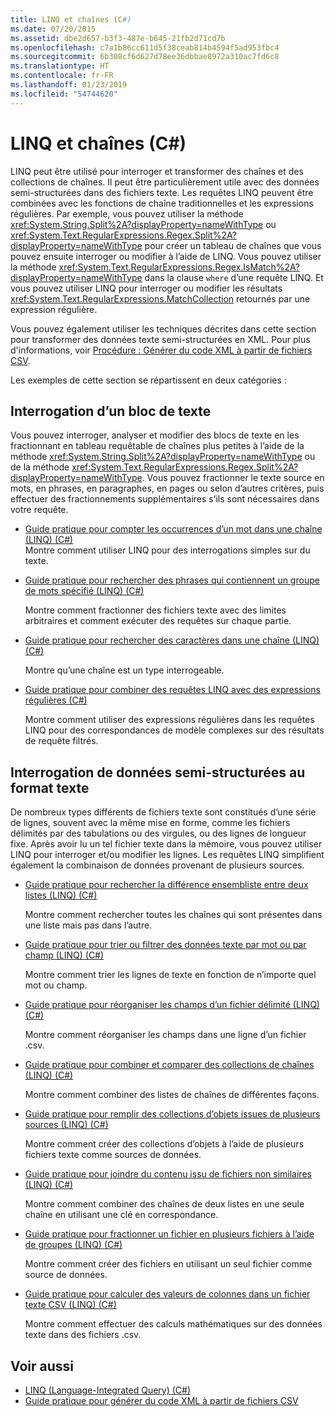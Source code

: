 ```yaml
---
title: LINQ et chaînes (C#)
ms.date: 07/20/2015
ms.assetid: dbe2d657-b3f3-487e-b645-21fb2d71cd7b
ms.openlocfilehash: c7a1b86cc611d5f38ceab814b4594f5ad953fbc4
ms.sourcegitcommit: 6b308cf6d627d78ee36dbbae8972a310ac7fd6c8
ms.translationtype: HT
ms.contentlocale: fr-FR
ms.lasthandoff: 01/23/2019
ms.locfileid: "54744620"
---
```

# <a name="linq-and-strings-c"></a>LINQ et chaînes (C#)

LINQ peut être utilisé pour interroger et transformer des chaînes et des collections de chaînes. Il peut être particulièrement utile avec des données semi-structurées dans des fichiers texte. Les requêtes LINQ peuvent être combinées avec les fonctions de chaîne traditionnelles et les expressions régulières. Par exemple, vous pouvez utiliser la méthode <xref:System.String.Split%2A?displayProperty=nameWithType> ou <xref:System.Text.RegularExpressions.Regex.Split%2A?displayProperty=nameWithType> pour créer un tableau de chaînes que vous pouvez ensuite interroger ou modifier à l’aide de LINQ. Vous pouvez utiliser la méthode <xref:System.Text.RegularExpressions.Regex.IsMatch%2A?displayProperty=nameWithType> dans la clause `where` d’une requête LINQ. Et vous pouvez utiliser LINQ pour interroger ou modifier les résultats <xref:System.Text.RegularExpressions.MatchCollection> retournés par une expression régulière.

Vous pouvez également utiliser les techniques décrites dans cette section pour transformer des données texte semi-structurées en XML. Pour plus d'informations, voir [Procédure : Générer du code XML à partir de fichiers CSV](how-to-generate-xml-from-csv-files.md).

Les exemples de cette section se répartissent en deux catégories :

## <a name="querying-a-block-of-text"></a>Interrogation d’un bloc de texte

Vous pouvez interroger, analyser et modifier des blocs de texte en les fractionnant en tableau requêtable de chaînes plus petites à l’aide de la méthode <xref:System.String.Split%2A?displayProperty=nameWithType> ou de la méthode <xref:System.Text.RegularExpressions.Regex.Split%2A?displayProperty=nameWithType>. Vous pouvez fractionner le texte source en mots, en phrases, en paragraphes, en pages ou selon d’autres critères, puis effectuer des fractionnements supplémentaires s’ils sont nécessaires dans votre requête.

- [Guide pratique pour compter les occurrences d’un mot dans une chaîne (LINQ) (C#)](how-to-count-occurrences-of-a-word-in-a-string-linq.md)  
  Montre comment utiliser LINQ pour des interrogations simples sur du texte.

- [Guide pratique pour rechercher des phrases qui contiennent un groupe de mots spécifié (LINQ) (C#)](how-to-query-for-sentences-that-contain-a-specified-set-of-words-linq.md)

  Montre comment fractionner des fichiers texte avec des limites arbitraires et comment exécuter des requêtes sur chaque partie.

- [Guide pratique pour rechercher des caractères dans une chaîne (LINQ) (C#)](how-to-query-for-characters-in-a-string-linq.md)

  Montre qu’une chaîne est un type interrogeable.

- [Guide pratique pour combiner des requêtes LINQ avec des expressions régulières (C#)](how-to-combine-linq-queries-with-regular-expressions.md)

  Montre comment utiliser des expressions régulières dans les requêtes LINQ pour des correspondances de modèle complexes sur des résultats de requête filtrés.

## <a name="querying-semi-structured-data-in-text-format"></a>Interrogation de données semi-structurées au format texte

De nombreux types différents de fichiers texte sont constitués d’une série de lignes, souvent avec la même mise en forme, comme les fichiers délimités par des tabulations ou des virgules, ou des lignes de longueur fixe. Après avoir lu un tel fichier texte dans la mémoire, vous pouvez utiliser LINQ pour interroger et/ou modifier les lignes. Les requêtes LINQ simplifient également la combinaison de données provenant de plusieurs sources.

- [Guide pratique pour rechercher la différence ensembliste entre deux listes (LINQ) (C#)](how-to-find-the-set-difference-between-two-lists-linq.md)

  Montre comment rechercher toutes les chaînes qui sont présentes dans une liste mais pas dans l’autre.

- [Guide pratique pour trier ou filtrer des données texte par mot ou par champ (LINQ) (C#)](how-to-sort-or-filter-text-data-by-any-word-or-field-linq.md)

  Montre comment trier les lignes de texte en fonction de n’importe quel mot ou champ.

- [Guide pratique pour réorganiser les champs d’un fichier délimité (LINQ) (C#)](how-to-reorder-the-fields-of-a-delimited-file-linq.md)

  Montre comment réorganiser les champs dans une ligne d’un fichier .csv.

- [Guide pratique pour combiner et comparer des collections de chaînes (LINQ) (C#)](how-to-combine-and-compare-string-collections-linq.md)

  Montre comment combiner des listes de chaînes de différentes façons.

- [Guide pratique pour remplir des collections d’objets issues de plusieurs sources (LINQ) (C#)](how-to-populate-object-collections-from-multiple-sources-linq.md)

  Montre comment créer des collections d’objets à l’aide de plusieurs fichiers texte comme sources de données.

- [Guide pratique pour joindre du contenu issu de fichiers non similaires (LINQ) (C#)](how-to-join-content-from-dissimilar-files-linq.md)
  
  Montre comment combiner des chaînes de deux listes en une seule chaîne en utilisant une clé en correspondance.

- [Guide pratique pour fractionner un fichier en plusieurs fichiers à l’aide de groupes (LINQ) (C#)](how-to-split-a-file-into-many-files-by-using-groups-linq.md)
  
  Montre comment créer des fichiers en utilisant un seul fichier comme source de données.

- [Guide pratique pour calculer des valeurs de colonnes dans un fichier texte CSV (LINQ) (C#)](how-to-compute-column-values-in-a-csv-text-file-linq.md)
  
  Montre comment effectuer des calculs mathématiques sur des données texte dans des fichiers .csv.

## <a name="see-also"></a>Voir aussi

- [LINQ (Language-Integrated Query) (C#)](index.md)
- [Guide pratique pour générer du code XML à partir de fichiers CSV](how-to-generate-xml-from-csv-files.md)
